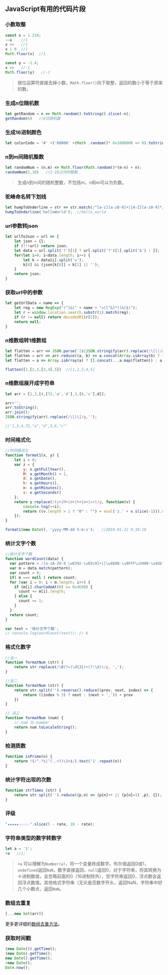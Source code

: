 ## JavaScript有用的代码片段

### 小数取整

```js
const x = 1.234;
~~x    //1
x >>   //1
x | 0  //1
Math.floor(x)  //1

const y = -1.4;
x >>   //-1
Math.floor(y)   //-2
```

> 按位运算符直接去掉小数，`Math.floor()`向下取整，返回的数小于等于原来的数。

### 生成n位随机数

```js
let getRandom = n => Math.random().toString().slice(-n);
getRandom(6)   //6位随机数
```

### 生成16进制颜色

```js
let colorCode = '#' +('00000' +(Math .random()* 0x1000000 << 0).toString(16)).slice(- 6);
```

### n到m间随机整数

```js
let randomNum = (n,m) => Math.floor(Math.random()*(m-n) + n);
randomNum(2,10)   //2-10之间的整数
```

> 生成n到m间的随机整数，不包括m，n和m可以为负数。

### 驼峰命名转下划线

```js
let humpToUnderline = str => str.match(/^[a-z][a-z0-9]+|[A-Z][a-z0-9]*/g).join('_').toLowerCase();
humpToUnderline('helloWorld');  //hello_world
```

### url参数转json

```js
let urlToJson = url => {
    let json = {};
    if (!!!url) return json;
    let data = url.split('?')[1] ? url.split('?')[1].split('&') : [];
    for(let i=0; i<data.length; i++) {
        let k = data[i].split('=');
        k[0] && (json[k[0]] = k[1] || '');
    }
    return json;
}
```

### 获取url中的参数

```js
let getUrlData = name => {
    let reg = new RegExp("(^|&)" + name + "=([^&]*)(&|$)");
    let r = window.location.search.substr(1).match(reg);
    if (r != null) return decodeURI(r[2]);
    return null;
}
```

### n维数组转1维数组

```js
let flatten = arr => JSON.parse(`[${JSON.stringify(arr).replace(/\[|]/g, '')}]`);
let flatten = arr => arr.reduce((a, b) => a.concat(Array.isArray(b) ? flatten(b) : b), []);
let flatten = a => Array.isArray(a) ? [].concat(...a.map(flatten)) : a;

flatten([1,[2,3,[3,4],5])  //[1,2,3,4,5]
```

### n维数组展开成字符串

```js
let arr = [1,3,[4,[72,'a','d'],3,[6,'c'],d]];

arr+'';
arr.toString();
arr.join();
JSON.stringify(arr).replace(/\[|\]/g,'');

//'1,3,4,72,"a","d",3,6,"c"'
```


### 时间格式化

```js
//时间格式化
function format1(x, y) {
    let i = 0;
    var z = {
        y: x.getFullYear(),
        M: x.getMonth() + 1,
        d: x.getDate(),
        h: x.getHours(),
        m: x.getMinutes(),
        s: x.getSeconds()
    };
    return y.replace(/(y+|M+|d+|h+|m+|s+)/g, function(v) {
        console.log(++i);
        return ((v.length > 1 ? "0" : "") + eval('z.' + v.slice(-1))).slice(-(v.length > 2 ? v.length : 2))
    });
}

format1(new Date(), 'yyyy-MM-dd h:m:s');   //2018-01-22 9:38:10
```

### 统计文字个数

```js
//统计文字个数
function wordCount(data) {
  var pattern = /[a-zA-Z0-9_\u0392-\u03c9]+|[\u4E00-\u9FFF\u3400-\u4dbf\uf900-\ufaff\u3040-\u309f\uac00-\ud7af]+/g;
  var m = data.match(pattern);
  var count = 0;
  if( m === null ) return count;
  for (var i = 0; i < m.length; i++) {
    if (m[i].charCodeAt(0) >= 0x4E00) {
      count += m[i].length;
    } else {
      count += 1;
    }
  }
  return count;
}

var text = '统计文字个数';
// console.log(wordCount(text)); // 6
```

### 格式化数字

```js
//法一
function formatNum (str) {
    return str.replace(/\B(?=(\d{3})+(?!\d))/g, ',');
}

//法二
function formatNum (str) {
    return str.split('').reverse().reduce((prev, next, index) => {
        return ((index % 3) ? next : (next + ',')) + prev
    })
}

// 法三
function formatNum (num) {
    // num 为 number
    return num.toLocaleString();
}
```

### 检测质数

```js
function isPrime(n) {
    return !(/^.?$|^(..+?)\1+$/).test('1'.repeat(n))
}
```

### 统计字符出现的次数

```js
function strTimes (str) {
    return str.split('').reduce((p,n) => (p[n]++ || (p[n]=1) ,p), {});   
}    
```

### 评级

```js
"★★★★★☆☆☆☆☆".slice(5 - rate, 10 - rate);
```

### 字符串类型的数字转数字

```js
let a = '1';
+a   //1;
```

> `+a` 可以理解为`Number(a)`，将一个变量转成数字。布尔值返回0或1，`undefined`返回`NaN`，数字直接返回，`null`返回0，对于字符串，将其转换为十进制数值，会忽略前面的0（16进制除外），空字符串返回0，浮点数会返回浮点数值。其他格式字符串（无论是否数字开头，返回NaN，字符串中好几个小数点，返回`NaN`。


### 数组去重复

```js
[...new Set(arr)]
```

更多更详细的[数组去重方法](removerepetion.md)。

### 获取时间戳

```js
(new Date()).getTime();
(new Date).getTime();
new Date().getTime();
+new Date();
Date.now();
```




